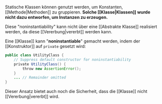 Statische Klassen können genutzt werden, um Konstanten, [[Methode|Methoden]] zu gruppieren. **Solche [[Klasse|Klassen]] wurde nicht dazu entworfen, um Instanzen zu erzeugen.**

Diese "noninstantiability" kann nicht über eine [[Abstrakte Klasse]] realisiert werden, da diese [[Vererbung|vererbt]] werden kann.

Eine [[Klasse]] kann "**noninstantiable**" gemacht werden, indem der [[Konstruktor]] auf `private` gesetzt wird:
```java
public class UtilityClass {
    // Suppress default constructor for noninstantiability
    private UtilityClass() {
        throw new AssertionError();
    }
    ... // Remainder omitted
}
```
Dieser Ansatz bietet auch noch die Sicherheit, dass die [[Klasse]] nicht [[Vererbung|vererbt]] wird.